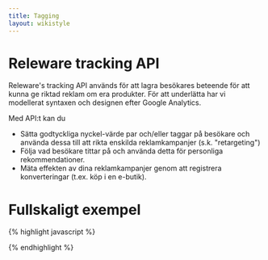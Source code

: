 ```yaml
---
title: Tagging
layout: wikistyle
---
```


# Releware tracking API

Releware's tracking API används för att lagra besökares beteende för att kunna ge
riktad reklam om era produkter. För att underlätta har vi modellerat syntaxen och
designen efter Google Analytics.

Med API:t kan du

* Sätta godtyckliga nyckel-värde par och/eller taggar på besökare och använda
  dessa till att rikta enskilda reklamkampanjer (s.k. "retargeting")
* Följa vad besökare tittar på och använda detta för personliga rekommendationer.
* Mäta effekten av dina reklamkampanjer genom att registrera konverteringar
  (t.ex. köp i en e-butik).

# Fullskaligt exempel

{% highlight javascript %}
<script type="text/javascript">
  var _rwq = _rwq || [];

  // För att bibehålla bakåtkompatibilitet så har vi <account>_<domännamn>
  _rwq.push(['_setClientID', 'PellesDatorer_pellesdatorer.se']);
  _rwq.push(['_setScriptID', '123-123-123-123']);

  // _setVisitorData
  _rwq.push(['_setVisitorData', 'gender', 'male']);       // TODO: Lagra data i ? dagar
  _rwq.push(['_setVisitorData', 'forget', 'this', '1']);  // Lagra data i en dag

  // _setVisitorTag
  _rwq.push(['_setVisitorTag', 'registered-user']);          // TODO: Lagra hur länge?
  _rwq.push(['_setVisitorTag', 'recently-logged-in', '30']); // Sätt en "tag" på en användare, lagra i 30 dagar

  // _addItemView
  _rwq.push(['_addItemView', 'sku85314']);

  // _addConversion
  _rwq.push(['_addConversion',
             'id1234',  // Unikt orderID    (valfritt, men rekommenderat)
             '150.00',  // Ordervärde       (valfritt)
             'purchase' // Konverteringstyp (valfritt)
            ]);

  // Inget ordervärde
  _rwq.push(['_addConversion', 'id1235']);

  // Inget konverterings ID
  _rwq.push(['_addConversion']);


  (function() {
    var rw = document.createElement('script'); rw.type = 'text/javascript'; rw.async = true;
    rw.src = ('https:' == document.location.protocol ? 'https://' : 'http://') + 'www.releware.net/js/v1/rwa.js';
    var s = document.getElementsByTagName('script')[0]; s.parentNode.insertBefore(rw, s);
  })();
</script>
{% endhighlight %}
